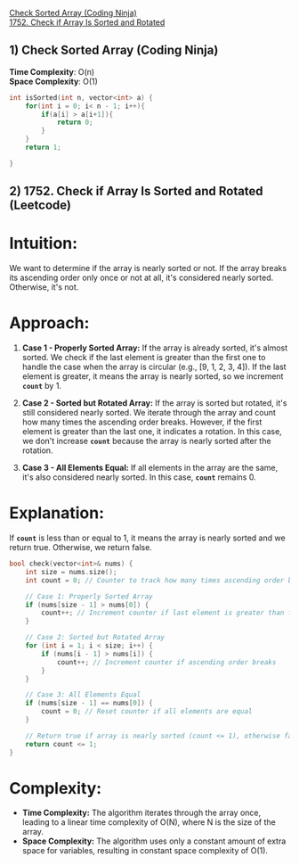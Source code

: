 <a href="bit.ly/4ceoJKa">Check Sorted Array (Coding Ninja)</a> <br />
<a href="https://leetcode.com/problems/check-if-array-is-sorted-and-rotated/description/">1752. Check if Array Is Sorted and Rotated</a> <br />

## 1) Check Sorted Array (Coding Ninja)
**Time Complexity**: O(n)  
**Space Complexity**: O(1)
```cpp
int isSorted(int n, vector<int> a) {
    for(int i = 0; i< n - 1; i++){
        if(a[i] > a[i+1]){
            return 0;
        }
    }
    return 1;

}
```

## 2) 1752. Check if Array Is Sorted and Rotated (Leetcode)
# **Intuition:**
We want to determine if the array is nearly sorted or not. If the array breaks its ascending order only once or not at all, it's considered nearly sorted. Otherwise, it's not.

# **Approach:**
1. **Case 1 - Properly Sorted Array:**
If the array is already sorted, it's almost sorted. We check if the last element is greater than the first one to handle the case when the array is circular (e.g., [9, 1, 2, 3, 4]). If the last element is greater, it means the array is nearly sorted, so we increment **`count`** by 1. 

2. **Case 2 - Sorted but Rotated Array:**
If the array is sorted but rotated, it's still considered nearly sorted. We iterate through the array and count how many times the ascending order breaks. However, if the first element is greater than the last one, it indicates a rotation. In this case, we don't increase **`count`** because the array is nearly sorted after the rotation.

3. **Case 3 - All Elements Equal:**
If all elements in the array are the same, it's also considered nearly sorted. In this case, **`count`** remains 0.

# **Explanation:**
If **`count`** is less than or equal to 1, it means the array is nearly sorted and we return true. Otherwise, we return false.

```cpp
bool check(vector<int>& nums) {
    int size = nums.size();
    int count = 0; // Counter to track how many times ascending order breaks

    // Case 1: Properly Sorted Array
    if (nums[size - 1] > nums[0]) {
        count++; // Increment counter if last element is greater than first
    }

    // Case 2: Sorted but Rotated Array
    for (int i = 1; i < size; i++) {
        if (nums[i - 1] > nums[i]) {
            count++; // Increment counter if ascending order breaks
        }
    }

    // Case 3: All Elements Equal
    if (nums[size - 1] == nums[0]) {
        count = 0; // Reset counter if all elements are equal
    }

    // Return true if array is nearly sorted (count <= 1), otherwise false
    return count <= 1;
}

```

# **Complexity:**
- **Time Complexity:** The algorithm iterates through the array once, leading to a linear time complexity of O(N), where N is the size of the array.
- **Space Complexity:** The algorithm uses only a constant amount of extra space for variables, resulting in constant space complexity of O(1).